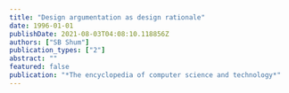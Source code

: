 ```yaml
---
title: "Design argumentation as design rationale"
date: 1996-01-01
publishDate: 2021-08-03T04:08:10.118856Z
authors: ["SB Shum"]
publication_types: ["2"]
abstract: ""
featured: false
publication: "*The encyclopedia of computer science and technology*"
---
```


